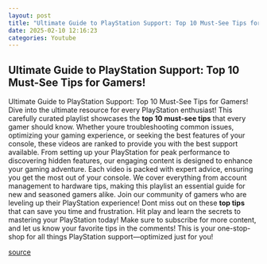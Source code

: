 ```yaml
---
layout: post
title: "Ultimate Guide to PlayStation Support: Top 10 Must-See Tips for Gamers!"
date: 2025-02-10 12:16:23
categories: Youtube
---
```


## Ultimate Guide to PlayStation Support: Top 10 Must-See Tips for Gamers!

Ultimate Guide to PlayStation Support: Top 10 Must-See Tips for Gamers!
Dive into the ultimate resource for every PlayStation enthusiast! This carefully curated playlist showcases the **top 10 must-see tips** that every gamer should know. Whether youre troubleshooting common issues, optimizing your gaming experience, or seeking the best features of your console, these videos are ranked to provide you with the best support available.
From setting up your PlayStation for peak performance to discovering hidden features, our engaging content is designed to enhance your gaming adventure. Each video is packed with expert advice, ensuring you get the most out of your console. We cover everything from account management to hardware tips, making this playlist an essential guide for new and seasoned gamers alike.
Join our community of gamers who are leveling up their PlayStation experience! Dont miss out on these **top tips** that can save you time and frustration. Hit play and learn the secrets to mastering your PlayStation today!
Make sure to subscribe for more content, and let us know your favorite tips in the comments! This is your one-stop-shop for all things PlayStation support—optimized just for you!

[source](https://www.youtube.com/playlist?list=PLxXeNXdZLLrqj_UhZKMw8SaW-H7nSoiKH)
